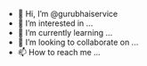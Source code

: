 - 👋 Hi, I’m @gurubhaiservice
- 👀 I’m interested in ...
- 🌱 I’m currently learning ...
- 💞️ I’m looking to collaborate on ...
- 📫 How to reach me ...

<!---
gurubhaiservice/gurubhaiservice is a ✨ special ✨ repository because its `README.md` (this file) appears on your GitHub profile.
You can click the Preview link to take a look at your changes.
--->
